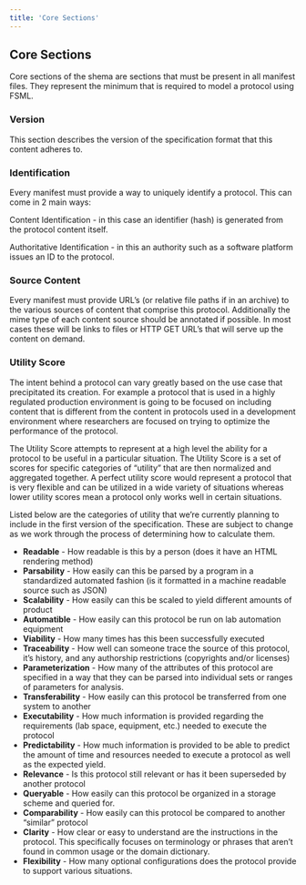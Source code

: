 ```yaml
---
title: 'Core Sections'
---
```


## Core Sections

Core sections of the shema are sections that must be present in all manifest files. They represent the minimum that is required to model a protocol using FSML.

### Version

This section describes the version of the specification format that this content adheres to.

### Identification

Every manifest must provide a way to uniquely identify a protocol. This can come in 2 main ways:

Content Identification - in this case an identifier (hash) is generated from the protocol content itself.

Authoritative Identification - in this an authority such as a software platform issues an ID to the protocol.

### Source Content

Every manifest must provide URL’s (or relative file paths if in an archive) to the various sources of content that comprise this protocol. Additionally the mime type of each content source should be annotated if possible. In most cases these will be links to files or HTTP GET URL’s that will serve up the content on demand.

### Utility Score

The intent behind a protocol can vary greatly based on the use case that precipitated its creation. For example a protocol that is used in a highly regulated production environment is going to be focused on including content that is different from the content in protocols used in a development environment where researchers are focused on trying to optimize the performance of the protocol.

The Utility Score attempts to represent at a high level the ability for a protocol to be useful in a particular situation. The Utility Score is a set of scores for specific categories of “utility” that are then normalized and aggregated together. A perfect utility score would represent a protocol that is very flexible and can be utilized in a wide variety of situations whereas lower utility scores mean a protocol only works well in certain situations.

Listed below are the categories of utility that we’re currently planning to include in the first version of the specification. These are subject to change as we work through the process of determining how to calculate them.

- **Readable** - How readable is this by a person (does it have an HTML rendering method)
- **Parsability** - How easily can this be parsed by a program in a standardized automated fashion (is it formatted in a machine readable source such as JSON)
- **Scalability** - How easily can this be scaled to yield different amounts of product
- **Automatible** - How easily can this protocol be run on lab automation equipment
- **Viability** - How many times has this been successfully executed
- **Traceability** - How well can someone trace the source of this protocol, it’s history, and any authorship restrictions (copyrights and/or licenses)
- **Parameterization** - How many of the attributes of this protocol are specified in a way that they can be parsed into individual sets or ranges of parameters for analysis.
- **Transferability** - How easily can this protocol be transferred from one system to another
- **Executability** - How much information is provided regarding the requirements (lab space, equipment, etc.) needed to execute the protocol
- **Predictability** - How much information is provided to be able to predict the amount of time and resources needed to execute a protocol as well as the expected yield.
- **Relevance** - Is this protocol still relevant or has it been superseded by another protocol
- **Queryable** - How easily can this protocol be organized in a storage scheme and queried for.
- **Comparability** - How easily can this protocol be compared to another “similar” protocol
- **Clarity** - How clear or easy to understand are the instructions in the protocol. This specifically focuses on terminology or phrases that aren’t found in common usage or the domain dictionary.
- **Flexibility** - How many optional configurations does the protocol provide to support various situations.
